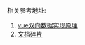 
相关参考地址: 
1. [vue双向数据实现原理](https://segmentfault.com/a/1190000006599500)
2. [文档碎片](http://blog.csdn.net/gisdaocaoren/article/details/41694557)